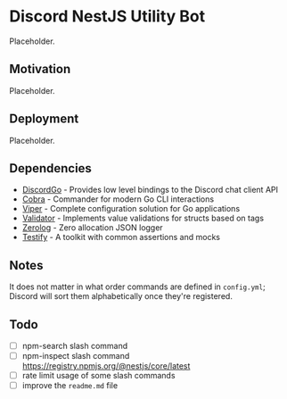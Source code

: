 # Discord NestJS Utility Bot

Placeholder.

## Motivation

Placeholder.

## Deployment

Placeholder.

## Dependencies

- [DiscordGo](https://github.com/bwmarrin/discordgo) - Provides low level bindings to the Discord chat client API
- [Cobra](https://github.com/spf13/cobra) - Commander for modern Go CLI interactions
- [Viper](https://github.com/spf13/viper) - Complete configuration solution for Go applications
- [Validator](https://github.com/go-playground/validator) - Implements value validations for structs based on tags
- [Zerolog](https://github.com/rs/zerolog) - Zero allocation JSON logger
- [Testify](https://github.com/stretchr/testify) - A toolkit with common assertions and mocks

## Notes

It does not matter in what order commands are defined in `config.yml`; Discord will sort them alphabetically once they're registered.

## Todo

- [ ] npm-search slash command
- [ ] npm-inspect slash command https://registry.npmjs.org/@nestjs/core/latest
- [ ] rate limit usage of some slash commands
- [ ] improve the `readme.md` file
